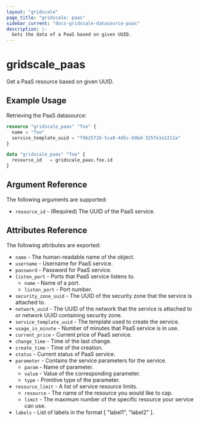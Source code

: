 ```yaml
---
layout: "gridscale"
page_title: "gridscale: paas"
sidebar_current: "docs-gridscale-datasource-paas"
description: |-
  Gets the data of a PaaS based on given UUID.
---
```


# gridscale_paas

Get a PaaS resource based on given UUID.

## Example Usage

Retrieving the PaaS datasource:

```terraform
resource "gridscale_paas" "foo" {
  name = "foo"
  service_template_uuid = "f9625726-5ca8-4d5c-b9bd-3257e1e2211a"
}

data "gridscale_paas" "foo" {
  resource_id   = gridscale_paas.foo.id
}
```

## Argument Reference

The following arguments are supported:

* `resource_id` - (Required) The UUID of the PaaS service.

## Attributes Reference

The following attributes are exported:

* `name` - The human-readable name of the object.
* `username` - Username for PaaS service.
* `password` - Password for PaaS service.
* `listen_port` - Ports that PaaS service listens to.
  * `name` - Name of a port.
  * `listen_port` - Port number.
* `security_zone_uuid` - The UUID of the security zone that the service is attached to.
* `network_uuid` -  The UUID of the network that the service is attached to or network UUID containing security zone.
* `service_template_uuid` - The template used to create the service.
* `usage_in_minute` - Number of minutes that PaaS service is in use.
* `current_price` - Current price of PaaS service.
* `change_time` - Time of the last change.
* `create_time` - Time of the creation.
* `status` - Current status of PaaS service.
* `parameter` - Contains the service parameters for the service.
  * `param` - Name of parameter.
  * `value` - Value of the corresponding parameter.
  * `type` - Primitive type of the parameter.
* `resource_limit` - A list of service resource limits.
  * `resource` - The name of the resource you would like to cap.
  * `limit` - The maximum number of the specific resource your service can use.
* `labels` - List of labels in the format [ "label1", "label2" ].
